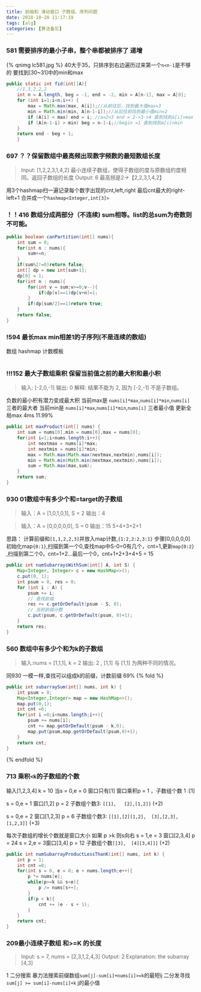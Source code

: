 ```yaml
---
title: 前缀和 滑动窗口 子数组、序列问题
date: 2018-10-28 11:17:19
tags: [alg]
categories: [算法备忘]
---
```

### 581 需要排序的最小子串，整个串都被排序了 递增
{% qnimg lc581.jpg %}
40大于35，只排序到右边遍历过来第一个`n<n-1`是不够的
要找到[30~31]中的min和max
```java
public static int fid(int[]A){
    //1,3,2,2,2
    int n = A.length, beg = -1, end = -2, min = A[n-1], max = A[0];
    for (int i=1;i<n;i++) {
        max = Math.max(max, A[i]);//从前往后，找到最大值max=3
        min = Math.min(min, A[n-1-i]);//从后往前找到最小值min=2
        if (A[i] < max) end = i; //a=2<3 end = 2->3->4 直到找到a[i]>max
        if (A[n-1-i] > min) beg = n-1-i;//begin =1 直到找到a[i]<min
    }
    return end - beg + 1;
    }
```

### 697 ？？保留数组中最高频出现数字频数的最短数组长度
> Input: [1,2,2,3,1,4,2]
> 最小连续子数组，使得子数组的度与原数组的度相同。返回子数组的长度
> Output: 6 最高频是2->【2,2,3,1,4,2】

用3个hashmap扫一遍记录每个数字出现的cnt,left,right
最后cnt最大的right-left+1
合并成一个`hashmap<Integer,int[3]>`

### ！！416 数组分成两部分（不连续) sum相等。list的总sum为奇数则不可能。
```java
public boolean canPartition(int[] nums){
    int sum = 0;
    for(int n : nums){
        sum+=n;
    }
    if(sum%2!=0)return false;
    int[] dp = new int[sum+1];
    dp[0] = 1;
    for(int n : nums){
        for(int v = sum;v>=0;v--){
            if(dp[v]==1)dp[v+n]=1;
        }
        if(dp[sum/2]==1)return true;
    }
    return false;
}
```


### !594 最长max min相差1的子序列(不是连续的数组)
数组 hashmap 计数模板
```java

```

### !!!152 最大子数组乘积 保留当前值之前的最大积和最小积
>输入: [-2,0,-1]
输出: 0
解释: 结果不能为 2, 因为 [-2,-1] 不是子数组。

负数的最小积有潜力变成最大积
当前max是 `nums[i]*max`,`nums[i]*min`,`nums[i]` 三者的最大者
当前min是 `nums[i]*max`,`nums[i]*min`,`nums[i]` 三者最小值
更新全局max
4ms 11.99%
```java
public int maxProduct(int[] nums) {
    int sum = nums[0],min = nums[0],max = nums[0];
    for(int i=1;i<nums.length;i++){
        int nextmax = nums[i]*max;
        int nextmin = nums[i]*min;
        max = Math.max(Math.max(nextmax,nextmin),nums[i]);
        min = Math.min(Math.min(nextmax,nextmin),nums[i]);
        sum = Math.max(max,sum);
    }
    return sum;
}
```

### 930 01数组中有多少个和=target的子数组
> 输入：A = [1,0,1,0,1], S = 2
输出：4

> 输入：A = [0,0,0,0,0], S = 0
> 输出：15  5+4+3+2+1

思路： 计算前缀和`[1,1,2,2,3]`并放入map计数,`{1:2,2:2,3:1}`
步骤[0,0,0,0,0] 初始化map`{0:1}`,扫描到第一个0,查找map中S-0=0有几个，cnt=1,更新`map{0:2}` ,扫描到第二个0，cnt=1+2...最后一个0，cnt+1+2+3+4+5 = 15
```java
public int numSubarraysWithSum(int[] A, int S) {
    Map<Integer, Integer> c = new HashMap<>();
    c.put(0, 1);
    int psum = 0, res = 0;
    for (int i : A) {
        psum += i;
        // 查找前缀
        res += c.getOrDefault(psum - S, 0);
        // 当前前缀计数
        c.put(psum, c.getOrDefault(psum, 0)+1);
    }
    return res;
}
```

### 560 数组中有多少个和为k的子数组
>输入:nums = [1,1,1], k = 2
输出: 2 , [1,1] 与 [1,1] 为两种不同的情况。

同930 一模一样,查找可以组成k的前缀，计数前缀
69%
{% fold %}
```java
public int subarraySum(int[] nums, int k) {
    int psum = 0;
    Map<Integer,Integer> map = new HashMap<>();
    map.put(0,1);
    int cnt =0;
    for(int i =0;i<nums.length;i++){
        psum += nums[i];
        cnt += map.getOrDefault(psum - k,0);
        map.put(psum,map.getOrDefault(psum,0)+1);
    }
    return cnt;
}
```
{% endfold %}

### 713 乘积`<k`的子数组的个数
输入[1,2,3,4] k = 10
当s = 0,e = 0 窗口只有[1]
窗口乘积p = 1 ，子数组个数 1 :[1]

s = 0,e = 1 窗口[1,2]
p = 2 子数组个数3: `[[1],   [2],[1,2]]` (+2)

s = 0,e = 2 窗口[1,2,3]
p = 6 子数组个数3: `[[1],[2][1,2],  [3],[2,3],[1,2,3]]` (+3)

每次子数组的增长个数就是窗口大小
如果 p >k 则s向右
s = 1,e = 3 窗口[2,3,4]
p = 24
s = 2,e = 3窗口[3,4] 
p = 12 子数组个数`[[3],  [4][3,4]]]` (+2)

```java
public int numSubarrayProductLessThanK(int[] nums, int k) {
    int p = 1;
    int cnt =0;
    for(int s = 0, e = 0; e < nums.length;e++){
        p *= nums[e];
        while(p>=k && s<e){
            p /= nums[s++];
        }
        if(p < k){
            cnt += (e - s + 1);
        }  
    }
    return cnt;
}
```



### 209最小连续子数组 和>=K 的长度
>Input: s = 7, nums = [2,3,1,2,4,3]
Output: 2
Explanation: the subarray [4,3] 

1 二分搜索
暴力法搜索前缀数组`sum[j]-sum[i]+nums[i]>=k`的最短ij
二分发寻找`sum[j] >= sum[i]-nums[i]+k` j的最小值
```java
```




